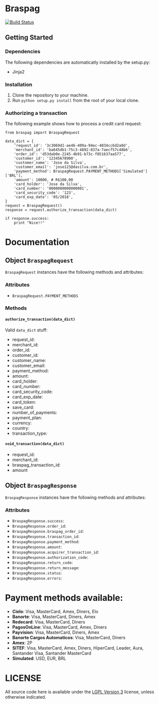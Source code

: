 # Braspag

[![Build Status](https://secure.travis-ci.org/TracyWebTech/braspag.png?branch=master)](https://travis-ci.org/TracyWebTech/braspag)

## Getting Started

### Dependencies

The following dependencies are automaticatly installed by the setup.py:

* Jinja2

### Installation

1. Clone the repository to your machine.
2. Run `python setup.py install` from the root of your local clone.

### Authorizing a transaction

The following example shows how to process a credit card request:

    from braspag import BraspagRequest

    data_dict = {
        'request_id': '3c3069d1-ae46-409a-94ec-4034cc6d2a0d',
        'merchant_id': 'ba645db1-75c3-4892-837a-7aecf57c48b6',
        'order_id': 'd53dab0e-2245-4b91-b73c-f051637aa577',
        'customer_id': '12345678900',
        'customer_name': 'Jose da Silva',
        'customer_email': 'jose123@dasilva.com.br',
        'payment_method': BraspagRequest.PAYMENT_METHODS['Simulated']['BRL'],
        'amount': 10000, # R$100,00
        'card_holder': 'Jose da Silva',
        'card_number': '0000000000000001',
        'card_security_code': '123',
        'card_exp_date': '05/2018',
    }
    request = BraspagRequest()
    response = request.authorize_transaction(data_dict)

    if response.success:
        print "Nice!!"

# Documentation


## Object `BraspagRequest`

`BraspagRequest` instances have the following methods and attributes:

### Attributes

 * `BraspagRequest.PAYMENT_METHODS`

### Methods

#### `authorize_transaction(data_dict)`

Valid `data_dict` stuff:

 * request\_id:
 * merchant\_id:
 * order\_id:
 * customer\_id:
 * customer\_name:
 * customer\_email:
 * payment\_method:
 * amount:
 * card\_holder:
 * card\_number:
 * card\_security_code:
 * card\_exp_date:
 * card\_token:
 * save\_card:
 * number\_of\_payments:
 * payment\_plan:
 * currency:
 * country:
 * transaction\_type:


#### `void_transaction(data_dict)`

 * request\_id:
 * merchant\_id:
 * braspag\_transaction\_id:
 * amount


## Object `BraspagResponse`

`BraspagResponse` instances have the following methods and attributes:

### Attributes

 * `BraspagResponse.success`:
 * `BraspagResponse.order_id`:
 * `BraspagResponse.braspag_order_id`:
 * `BraspagResponse.transaction_id`:
 * `BraspagResponse.payment_method`:
 * `BraspagResponse.amount`:
 * `BraspagResponse.acquirer_transaction_id`:
 * `BraspagResponse.authorization_code`:
 * `BraspagResponse.return_code`:
 * `BraspagResponse.return_message`:
 * `BraspagResponse.status`:
 * `BraspagResponse.errors`:

# Payment methods available:

* __Cielo__: Visa, MasterCard, Amex, Diners, Elo
* __Banorte__: Visa, MasterCard, Diners, Amex
* __Redecard__: Visa, MasterCard, Diners
* __PagosOnLine__: Visa, MasterCard, Amex, Diners
* __Payvision__: Visa, MasterCard, Diners, Amex
* __Banorte Cargos Automaticos__: Visa, MasterCard, Diners
* __Amex__: 2P
* __SITEF__: Visa, MasterCard, Amex, Diners, HiperCard, Leader, Aura, Santander Visa, Santander MasterCard
* __Simulated__: USD, EUR, BRL

# LICENSE

All source code here is available under the [LGPL Version 3][] license, unless
otherwise indicated.

  [LGPL Version 3]: http://www.gnu.org/licenses/lgpl.txt

